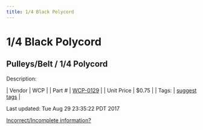 ```yaml
---
title: 1/4 Black Polycord
---
```


# 1/4 Black Polycord
## Pulleys/Belt / 1/4 Polycord
Description: 	 

| Vendor | WCP | 
| Part # | [WCP-0129](http://www.wcproducts.net/WCP-0129) | 
| Unit Price | $0.75 | 
| Tags: | [suggest tags](https://docs.google.com/forms/d/e/1FAIpQLSeWyY8v3RgOty-MyWmh9U0iivNYN_molChYyS-0U-o-kOAv_g/viewform) | 

Last updated: Tue Aug 29 23:35:22 PDT 2017

 [Incorrect/Incomplete information?](https://docs.google.com/forms/d/e/1FAIpQLSeWyY8v3RgOty-MyWmh9U0iivNYN_molChYyS-0U-o-kOAv_g/viewform)